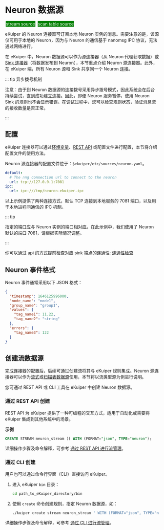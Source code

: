 # Neuron 数据源

<span style="background:green;color:white;padding:1px;margin:2px">stream source</span>
<span style="background:green;color:white;padding:1px;margin:2px">scan table source</span>

eKuiper 的 Neuron 连接器可订阅本地 Neuron 实例的消息。需要注意的是，该源仅可用于本地的 Neuron，因为与 Neuron 的通信基于 nanomsg IPC 协议，无法通过网络进行。

在 eKuiper 中，Neuron 数据源可以作为源连接器（从 Neuron 代理获取数据）或 [Sink 连接器](../../sinks/builtin/mqtt.md)（将数据发布到 Neuron），本节重点介绍 Neuron 源连接器。此外，在 eKuiper 端，所有 Neuron 源和 Sink 共享同一个 Neuron 连接。

::: tip 异步拨号机制

注意：由于到 Neuron 数据源的连接拨号采用异步拨号模式，因此系统会在后台持续尝试，直到成功建立连接。因此，即便 Neuron 服务暂停，使用 Neuron Sink 的规则也不会显示错误。在调试过程中，您可以检查规则状态，验证消息流的接收数量是否正常。

:::

## 配置

eKuiper 连接器可以通过[环境变量](../../../configuration/configuration.md#environment-variable-syntax)、[REST API](../../../api/restapi/configKey.md) 或配置文件进行配置，本节将介绍配置文件的使用方法。

Neuron 源连接器的配置文件位于：`$ekuiper/etc/sources/neuron.yaml`。

```yaml
default:
  # The nng connection url to connect to the neuron
  url: tcp://127.0.0.1:7081
ipc:
  url: ipc:///tmp/neuron-ekuiper.ipc
```

以上示例提供了两种连接方式，默认 TCP 连接到本地服务的 7081 端口，以及用于本地进程间通信的 IPC 机制。

::: tip

指定的端口应与 Neuron 实例的端口相对应。在此示例中，我们使用了 Neuron 默认的端口 7081，请根据实际情况调整。

:::

你可以通过 api 的方式提前检查对应 sink 端点的连通性: [连通性检查](../../../api/restapi/connection.md#连通性检查)

## Neuron 事件格式

Neuron 事件通常采用以下 JSON 格式：

```json
{
  "timestamp": 1646125996000,
  "node_name": "node1",
  "group_name": "group1",
  "values": {
    "tag_name1": 11.22,
    "tag_name2": "string"
  },
  "errors": {
    "tag_name3": 122
  }
}
```

## 创建流数据源

完成连接器的配置后，后续可通过创建流将其与 eKuiper 规则集成。Neuron 源连接器可以作为[流式](../../streams/overview.md)或[扫描表数据源](../../tables/scan.md)使用，本节将以流类型源为例进行说明。

您可通过 REST API 或 CLI 工具在 eKuiper 中创建 Neuron 数据源。

### 通过 REST API 创建

REST API 为 eKuiper 提供了一种可编程的交互方式，适用于自动化或需要将 eKuiper 集成到其他系统中的场景。

**示例**

```sql
CREATE STREAM neuron_stream () WITH (FORMAT="json", TYPE="neuron");
```

详细操作步骤及命令解释，可参考 [通过 REST API 进行流管理](../../../api/restapi/streams.md)。

### 通过 CLI 创建

用户也可以通过命令行界面（CLI）直接访问 eKuiper。

1. 进入 eKuiper `bin` 目录：

   ```bash
   cd path_to_eKuiper_directory/bin
   ```

2. 使用 `create` 命令创建规则，指定 Neuron 数据源，如：

   ```bash
   ./kuiper create stream neuron_stream ' WITH (FORMAT="json", TYPE="neuron")'
   ```

详细操作步骤及命令解释，可参考 [通过 CLI 进行流管理](../../../api/cli/streams.md)。
